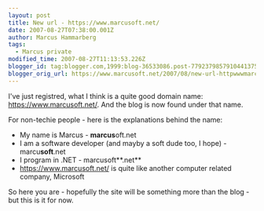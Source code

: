 ```yaml
---
layout: post
title: New url - https://www.marcusoft.net/
date: 2007-08-27T07:38:00.001Z
author: Marcus Hammarberg
tags:
  - Marcus private
modified_time: 2007-08-27T11:13:53.226Z
blogger_id: tag:blogger.com,1999:blog-36533086.post-7792379857910441375
blogger_orig_url: https://www.marcusoft.net/2007/08/new-url-httpwwwmarcusoftnet.html
---
```


I've just registred, what I think is a quite good domain name:
<https://www.marcusoft.net/>. And the blog is now found under that
name.

For non-techie people - here is the explanations behind the name:

- My name is Marcus - **marcus**oft.net
- I am a software developer (and mayby a soft dude too, I hope) -
  marcu**soft**.net
- I program in .NET - marcusoft**.net**
- <https://www.marcusoft.net/> is quite like another computer related
  company, Microsoft

So here you are - hopefully the site will be something more than the
blog - but this is it for now.
